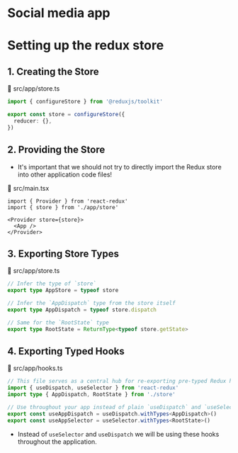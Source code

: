 # Social media app


# Setting up the redux store

## 1. Creating the Store

📁 src/app/store.ts

```ts
import { configureStore } from '@reduxjs/toolkit'

export const store = configureStore({
  reducer: {},
})
```

## 2. Providing the Store

- It's important that we should not try to directly import the Redux store into other application code files!
 
📁 src/main.tsx

```tsx
import { Provider } from 'react-redux'
import { store } from './app/store'

<Provider store={store}>
  <App />
</Provider>
```

## 3. Exporting Store Types

📁 src/app/store.ts

```ts
// Infer the type of `store`
export type AppStore = typeof store

// Infer the `AppDispatch` type from the store itself
export type AppDispatch = typeof store.dispatch

// Same for the `RootState` type
export type RootState = ReturnType<typeof store.getState>

```


## 4. Exporting Typed Hooks

📁 src/app/hooks.ts

```ts
// This file serves as a central hub for re-exporting pre-typed Redux hooks.
import { useDispatch, useSelector } from 'react-redux'
import type { AppDispatch, RootState } from './store'

// Use throughout your app instead of plain `useDispatch` and `useSelector`
export const useAppDispatch = useDispatch.withTypes<AppDispatch>()
export const useAppSelector = useSelector.withTypes<RootState>()
```
- Instead of `useSelector` and `useDispatch` we will be using these hooks throughout the application.
